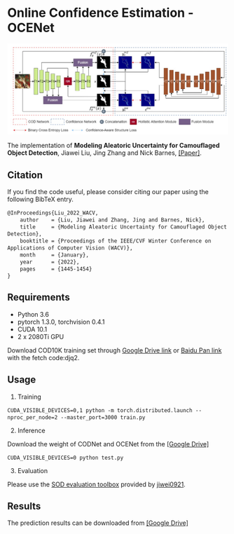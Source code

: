 # Online Confidence Estimation - OCENet
<!-- <p align="center"><img src="introduction_figure.png" alt="introduction_figure" width="90%"></p> -->
![alt_text](./Network-Overview_v2.jpg)

The implementation of **Modeling Aleatoric Uncertainty for Camouflaged Object Detection**, Jiawei Liu, Jing Zhang and Nick Barnes, [[Paper]](https://openaccess.thecvf.com/content/WACV2022/papers/Liu_Modeling_Aleatoric_Uncertainty_for_Camouflaged_Object_Detection_WACV_2022_paper.pdf).

## Citation
If you find the code useful, please consider citing our paper using the following BibTeX entry.
```
@InProceedings{Liu_2022_WACV,
    author    = {Liu, Jiawei and Zhang, Jing and Barnes, Nick},
    title     = {Modeling Aleatoric Uncertainty for Camouflaged Object Detection},
    booktitle = {Proceedings of the IEEE/CVF Winter Conference on Applications of Computer Vision (WACV)},
    month     = {January},
    year      = {2022},
    pages     = {1445-1454}
}
```

## Requirements
- Python 3.6
- pytorch 1.3.0, torchvision 0.4.1
- CUDA 10.1
- 2 x 2080Ti GPU


Download COD10K training set through [Google Drive link](https://drive.google.com/file/d/1D9bf1KeeCJsxxri6d2qAC7z6O1X_fxpt/view?usp=sharing) or [Baidu Pan link](https://pan.baidu.com/s/1XL6OjpDF-MVnXOY6-bdaBg) with the fetch code:djq2.


## Usage
1. Training
```
CUDA_VISIBLE_DEVICES=0,1 python -m torch.distributed.launch --nproc_per_node=2 --master_port=3000 train.py
```

2. Inference


Download the weight of CODNet and OCENet from the [[Google Drive]](https://drive.google.com/drive/folders/10wGvx2M_LRrpL_gQu4He9U7kk12S64vM?usp=sharing)
```
CUDA_VISIBLE_DEVICES=0 python test.py
```

3. Evaluation

Please use the [SOD evaluation toolbox](https://github.com/jiwei0921/Saliency-Evaluation-Toolbox.git) provided by [jiwei0921](https://github.com/jiwei0921).


## Results
The prediction results can be downloaded from [[Google Drive]](https://drive.google.com/drive/folders/1CEA6GUtV0nwlamntA25LmCNI-KCXg4WL?usp=sharing)
